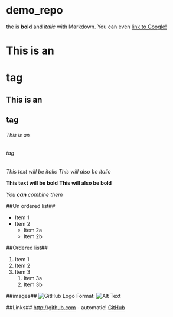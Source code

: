 # demo_repo
the is **bold** and *italic* with Markdown. You can even [link to Google!](http://google.com)
# This is an <h1> tag
## This is an <h2> tag
###### This is an <h6> tag

*This text will be italic*
_This will also be italic_

**This text will be bold**
__This will also be bold__

_You **can** combine them_

##Un ordered list##
* Item 1
* Item 2
  * Item 2a
  * Item 2b
 
##Ordered list##
1. Item 1
1. Item 2
1. Item 3
   1. Item 3a
   1. Item 3b
  
 ##images##
 ![GitHub Logo](/images/logo.png)
Format: ![Alt Text](url)

##Links##
http://github.com - automatic!
[GitHub](http://github.com)

